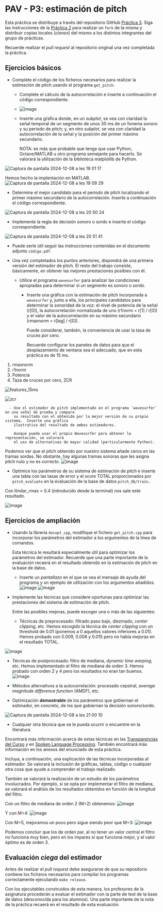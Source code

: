 PAV - P3: estimación de pitch
=============================

Esta práctica se distribuye a través del repositorio GitHub [Práctica 3](https://github.com/albino-pav/P3).
Siga las instrucciones de la [Práctica 2](https://github.com/albino-pav/P2) para realizar un `fork` de la
misma y distribuir copias locales (*clones*) del mismo a los distintos integrantes del grupo de prácticas.

Recuerde realizar el *pull request* al repositorio original una vez completada la práctica.

Ejercicios básicos
------------------

- Complete el código de los ficheros necesarios para realizar la estimación de pitch usando el programa
  `get_pitch`.

   * Complete el cálculo de la autocorrelación e inserte a continuación el código correspondiente.
 
   * ![image](https://github.com/user-attachments/assets/e7a131ce-4d12-4216-8adf-7c9a0cf4a033)


   * Inserte una gŕafica donde, en un *subplot*, se vea con claridad la señal temporal de un segmento de
     unos 30 ms de un fonema sonoro y su periodo de pitch; y, en otro *subplot*, se vea con claridad la
	 autocorrelación de la señal y la posición del primer máximo secundario.

	 NOTA: es más que probable que tenga que usar Python, Octave/MATLAB u otro programa semejante para
	 hacerlo. Se valorará la utilización de la biblioteca matplotlib de Python.

![Captura de pantalla 2024-12-08 a les 19 01 17](https://github.com/user-attachments/assets/662c3a67-2dd2-42da-950d-56c91252c0aa)

Hemos hecho la implentación en MATLAB.
![Captura de pantalla 2024-12-08 a les 19 09 29](https://github.com/user-attachments/assets/15fa1745-4ded-4400-a706-eb6cd81e8326)


   * Determine el mejor candidato para el periodo de pitch localizando el primer máximo secundario de la
     autocorrelación. Inserte a continuación el código correspondiente.

![Captura de pantalla 2024-12-08 a les 20 50 24](https://github.com/user-attachments/assets/10669bb0-6a09-4d11-a306-639f2578e9be)


   * Implemente la regla de decisión sonoro o sordo e inserte el código correspondiente.
     
![Captura de pantalla 2024-12-08 a les 20 51 41](https://github.com/user-attachments/assets/5c3349f3-e7a1-4e24-8f7a-604447b0b2b0)


   * Puede serle útil seguir las instrucciones contenidas en el documento adjunto `código.pdf`.

- Una vez completados los puntos anteriores, dispondrá de una primera versión del estimador de pitch. El 
  resto del trabajo consiste, básicamente, en obtener las mejores prestaciones posibles con él.

  * Utilice el programa `wavesurfer` para analizar las condiciones apropiadas para determinar si un
    segmento es sonoro o sordo. 
	
	  - Inserte una gráfica con la estimación de pitch incorporada a `wavesurfer` y, junto a ella, los 
	    principales candidatos para determinar la sonoridad de la voz: el nivel de potencia de la señal
		(r[0]), la autocorrelación normalizada de uno (r1norm = r[1] / r[0]) y el valor de la
		autocorrelación en su máximo secundario (rmaxnorm = r[lag] / r[0]).

		Puede considerar, también, la conveniencia de usar la tasa de cruces por cero.

	    Recuerde configurar los paneles de datos para que el desplazamiento de ventana sea el adecuado, que
		en esta práctica es de 15 ms.

1. rmaxnorm
2. r1norm
3. Potencia
4. Taza de cruces por cero, ZCR
   
![features_15ms](https://github.com/user-attachments/assets/bc53c7ce-faac-4fe1-8dca-8c61f0a53729)

![zcr](https://github.com/user-attachments/assets/814970c7-e773-4c5a-b614-430a080307c9)



      - Use el estimador de pitch implementado en el programa `wavesurfer` en una señal de prueba y compare
	    su resultado con el obtenido por la mejor versión de su propio sistema.  Inserte una gráfica
		ilustrativa del resultado de ambos estimadores.
     
		Aunque puede usar el propio Wavesurfer para obtener la representación, se valorará
	 	el uso de alternativas de mayor calidad (particularmente Python).

Podemos ver que el pitch obtenido por nuestro sistema añade ceros en las tramas sordas. No obstante, hay algunas tramas sonoras que les asigna pitch nulo y no es correcto.
![image](https://github.com/user-attachments/assets/15ea07c7-9420-4b0f-bcf0-0720b993b46c)

  
  * Optimice los parámetros de su sistema de estimación de pitch e inserte una tabla con las tasas de error
    y el *score* TOTAL proporcionados por `pitch_evaluate` en la evaluación de la base de datos 
	`pitch_db/train`..

Con llindar_rmax = 0.4 (introducido desde la terminal) nos sale este resultado.

![image](https://github.com/user-attachments/assets/4c23c3b5-b8c3-4382-b838-8e75b8100dea)


Ejercicios de ampliación
------------------------

- Usando la librería `docopt_cpp`, modifique el fichero `get_pitch.cpp` para incorporar los parámetros del
  estimador a los argumentos de la línea de comandos.
  
  Esta técnica le resultará especialmente útil para optimizar los parámetros del estimador. Recuerde que
  una parte importante de la evaluación recaerá en el resultado obtenido en la estimación de pitch en la
  base de datos.

  * Inserte un *pantallazo* en el que se vea el mensaje de ayuda del programa y un ejemplo de utilización
    con los argumentos añadidos.
![image](https://github.com/user-attachments/assets/6043ca85-5e15-4637-99a3-a7f2b64d7119)
    ![image](https://github.com/user-attachments/assets/82d56005-d030-4038-a1e5-e4e077395939)


- Implemente las técnicas que considere oportunas para optimizar las prestaciones del sistema de estimación
  de pitch.

  Entre las posibles mejoras, puede escoger una o más de las siguientes:

  * Técnicas de preprocesado: filtrado paso bajo, diezmado, *center clipping*, etc.
Hemos escogido la técnica de *center clipping* con un threshold de 0.01 (ponemos a 0 aquellos valores inferiores a 0.01). Hemos probado con 0.009, 0.008 y 0.015 pero no habia mejoras en el resultado TOTAL.

![image](https://github.com/user-attachments/assets/bc52a211-b10b-49d6-b17b-b7f071563550)


  * Técnicas de postprocesado: filtro de mediana, *dynamic time warping*, etc.
Hemos implementado el filtro de mediana de orden 3. Hemos probado con orden 2 y 4 pero los resultados no eran tan buenos.
    ![image](https://github.com/user-attachments/assets/2c501f17-1758-453c-b3d3-46729d6afcc0)

  * Métodos alternativos a la autocorrelación: procesado cepstral, *average magnitude difference function*
    (AMDF), etc.
  * Optimización **demostrable** de los parámetros que gobiernan el estimador, en concreto, de los que
    gobiernan la decisión sonoro/sordo.
    
![Captura de pantalla 2024-12-08 a les 21 00 10](https://github.com/user-attachments/assets/49273f9b-9487-4f30-842c-4121e93ad65f)

  * Cualquier otra técnica que se le pueda ocurrir o encuentre en la literatura.

  Encontrará más información acerca de estas técnicas en las [Transparencias del Curso](https://atenea.upc.edu/pluginfile.php/2908770/mod_resource/content/3/2b_PS%20Techniques.pdf)
  y en [Spoken Language Processing](https://discovery.upc.edu/iii/encore/record/C__Rb1233593?lang=cat).
  También encontrará más información en los anexos del enunciado de esta práctica.

  Incluya, a continuación, una explicación de las técnicas incorporadas al estimador. Se valorará la
  inclusión de gráficas, tablas, código o cualquier otra cosa que ayude a comprender el trabajo realizado.

  También se valorará la realización de un estudio de los parámetros involucrados. Por ejemplo, si se opta
  por implementar el filtro de mediana, se valorará el análisis de los resultados obtenidos en función de
  la longitud del filtro.

  Con un filtro de mediana de orden 2 (M=2) obtenemos:
  ![image](https://github.com/user-attachments/assets/0ba649ef-a3f3-45ec-b5dd-f20104313405)

  Y con M=4:
  ![image](https://github.com/user-attachments/assets/8bc08b47-2fb6-48ef-a71b-f4c35a9dcd19)

  Con M=5, mejoramos un poco pero sigue siendo peor que M=3:
  ![image](https://github.com/user-attachments/assets/932d0609-4efb-438b-929a-b4051b84f368)

Podemos concluir que los de orden par, al no tener un valor central el filtro no funciona muy bien, pero en los impares sí que funciona mejor, y el valor óptimo es de orden 3.


   

Evaluación *ciega* del estimador
-------------------------------

Antes de realizar el *pull request* debe asegurarse de que su repositorio contiene los ficheros necesarios
para compilar los programas correctamente ejecutando `make release`.

Con los ejecutables construidos de esta manera, los profesores de la asignatura procederán a evaluar el
estimador con la parte de test de la base de datos (desconocida para los alumnos). Una parte importante de
la nota de la práctica recaerá en el resultado de esta evaluación.
